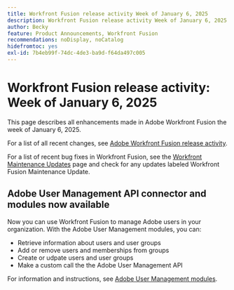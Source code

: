```yaml
---
title: Workfront Fusion release activity Week of January 6, 2025
description: Workfront Fusion release activity Week of January 6, 2025
author: Becky
feature: Product Announcements, Workfront Fusion
recommendations: noDisplay, noCatalog
hidefromtoc: yes
exl-id: 7b4eb99f-74dc-4de3-ba9d-f64da497c005
---
```

# Workfront Fusion release activity: Week of January 6, 2025

This page describes all enhancements made in Adobe Workfront Fusion the week of January 6, 2025.

For a list of all recent changes, see [Adobe Workfront Fusion release activity](/help/workfront-fusion/fusion-product-releases/fusion-release-activity.md).

For a list of recent bug fixes in Workfront Fusion, see the [Workfront Maintenance Updates](https://experienceleague.adobe.com/en/docs/workfront-known-issues/releases/current-updates) page and check for any updates labeled Workfront Fusion Maintenance Update.

## Adobe User Management API connector and modules now available

Now you can use Workfront Fusion to manage Adobe users in your organization. With the Adobe User Management modules, you can: 

* Retrieve information about users and user groups
* Add or remove users and memberships from groups
* Create or udpate users and user groups
* Make a custom call the the Adobe User Management API 

For information and instructions, see [Adobe User Management modules](/help/workfront-fusion/references/apps-and-modules/adobe-connectors/adobe-user-management-modules.md).
